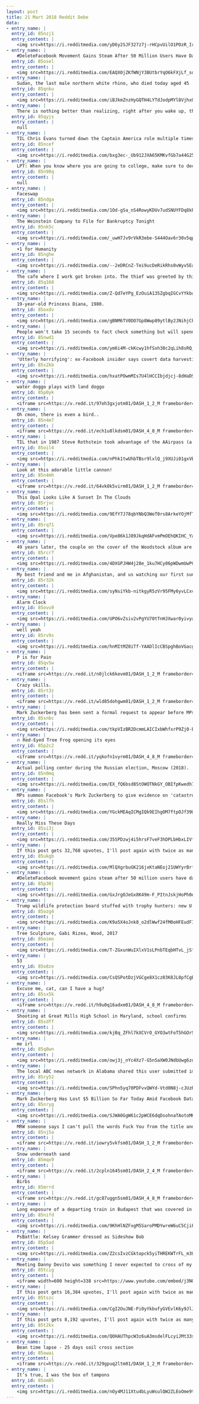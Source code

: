```yaml
---
layout: post
title: 21 Mart 2018 Reddit Debe
data:
- entry_name: |
  entry_id: 85nzj1
  entry_content: |
    <img src=https://i.redditmedia.com/yD6y2SJF327z7j-rHCpvUilO1POzR_IrM6w07jktmV8.jpg?fm=jpg&s=909520f28ad6129f540fdba24da4374d frameborder=0>
- entry_name: |
    #DeleteFacebook Movement Gains Steam After 50 Million Users Have Data Leaked
  entry_id: 85osel
  entry_content: |
    <img src=https://i.redditmedia.com/EAQX0jZKfWNjY3BUtbrYqO6kFXjLf_sqWkj8xyMW9Wc.jpg?fm=jpg&s=f0a38018bb9b4af3d7889591bc7b804a frameborder=0>
- entry_name: |
    Sudan, the last male northern white rhino, who died today aged 45
  entry_id: 85qnku
  entry_content: |
    <img src=https://i.redditmedia.com/iBJkmZnzHyGQTH4LYTdJodpMYl8VjhxQVXLDMSJnfMs.jpg?fm=jpg&s=523cf07be6079972a3feb9ffc0a86dc5 frameborder=0>
- entry_name: |
    There is nothing better than realizing, right after you wake up, that you won't have to face repercussions for the terrible choices you made in your dream.
  entry_id: 85qyjs
  entry_content: |
    null
- entry_name: |
    TIL Chris Evans turned down the Captain America role multiple times because of Anxiety, fear of a 10-movie commitment and the public spotlight. He went to therapy before taking the role
  entry_id: 85ncef
  entry_content: |
    <img src=https://i.redditmedia.com/bxg3ec-_Ub912JXA65KMKvfGb7a44G25hq5opQoZYmk.jpg?fm=jpg&s=f33aa9782532860fd010d8e42b922d1f frameborder=0>
- entry_name: |
    LPT: When you know where you are going to college, make sure to decline the others. People often end up on waitlists and the sooner that you decline the more likely they may be to get in. It could be their dream/reach school
  entry_id: 85n98q
  entry_content: |
    null
- entry_name: |
    Faceswap
  entry_id: 85ndga
  entry_content: |
    <img src=https://i.redditmedia.com/1Od-gSa_nS4RowyKDUv7udSNUYFDq8kkhDW2FBiFM1o.jpg?fm=jpg&s=3ec6f8b83acae1337e2867ac5de8205a frameborder=0>
- entry_name: |
    The Weinstein Company to File for Bankruptcy Tonight
  entry_id: 85nk5c
  entry_content: |
    <img src=https://i.redditmedia.com/_uwH7Jv9rVkR3ebe-S444Oav6r30v5qpW5xL2_WSSew.jpg?fm=jpg&s=2488ee2ac3dd05fcd2f5a5041e9b03fc frameborder=0>
- entry_name: |
    +1 for Humanity
  entry_id: 85nghe
  entry_content: |
    <img src=https://i.redditmedia.com/--2eDRCnZ-Tei9ucDeRikRhs0vWyv5Ea02lA1UDP9y4.gif?fm=jpg&s=e1f1c5f939cccdce6bab736ec7088ae8 frameborder=0>
- entry_name: |
    The cafe where I work got broken into. The thief was greeted by this note I left inside the register.
  entry_id: 85q168
  entry_content: |
    <img src=https://i.redditmedia.com/Z-Qd7eYPg_EzOuiA135ZgbqIGCvYYkbagKrKdDoL3Mw.png?fm=jpg&s=3d606d675306c06f8913eb80534f23cc frameborder=0>
- entry_name: |
    19-year-old Princess Diana, 1980.
  entry_id: 85oxdv
  entry_content: |
    <img src=https://i.redditmedia.com/gBNM6TV0DO7Gp8Wwp89ytlBy2JNihjCkyl3sNakM4GY.jpg?fm=jpg&s=1dff90a6b0565a8774786d7fbbe265bf frameborder=0>
- entry_name: |
    People won't take 15 seconds to fact check something but will spend 15 minutes to find out what kind of potato they are.
  entry_id: 85nwd1
  entry_content: |
    <img src=https://i.redditmedia.com/ym6i4M-ckKcwy1hfSxh30c2qLih8sRQ_slSo-CDsT10.jpg?fm=jpg&s=62b8e1093889313f904384dcda30a14b frameborder=0>
- entry_name: |
    'Utterly horrifying': ex-Facebook insider says covert data harvesting was routine.
  entry_id: 85s2kb
  entry_content: |
    <img src=https://i.redditmedia.com/hxatPOwmMIs7U4lHCCIbjdjcj-8dHaDSk6SkwIlLw_Q.jpg?fm=jpg&s=6ab5b36453ee78d0e58bd046aa66f63d frameborder=0>
- entry_name: |
    water doggo plays with land doggo
  entry_id: 85p0yk
  entry_content: |
    <iframe src=https://v.redd.it/97eh3gxjotm01/DASH_1_2_M frameborder=0></iframe>
- entry_name: |
    Oh cmon, there is even a bird..
  entry_id: 85n4m7
  entry_content: |
    <iframe src=https://v.redd.it/ech1u8lkdsm01/DASH_4_8_M frameborder=0></iframe>
- entry_name: |
    TIL that in 1987 Steve Rothstein took advantage of the AAirpass (a promotion by American Airlines that let people pay a one time $250,000 and have a lifetime of unlimited flights) and quit his job so he could fly continuously. This ended up costing the airline more than 21 million.
  entry_id: 85oil4
  entry_content: |
    <img src=https://i.redditmedia.com/nPhk1twUhbTBsr9lxlQ_j9XUJi01gxVBMU8aku6GUeI.jpg?fm=jpg&s=1cbe88bddb2dd6392940bf23b33298d8 frameborder=0>
- entry_name: |
    Look at this adorable little cannon!
  entry_id: 85n4mh
  entry_content: |
    <iframe src=https://v.redd.it/64vk0k5virm01/DASH_1_2_M frameborder=0></iframe>
- entry_name: |
    This Opal Looks Like A Sunset In The Clouds
  entry_id: 85rjvc
  entry_content: |
    <img src=https://i.redditmedia.com/9EfY7J78qbYNbQ3WeT0rs8ArkeYOjMfT9FI6YvB8KZk.jpg?fm=jpg&s=279072e29b04c8cb7cd2dc135549755b frameborder=0>
- entry_name: |
  entry_id: 85rq71
  entry_content: |
    <img src=https://i.redditmedia.com/Vpe86k1J89JkqHdAFvmPmOEhQKIHC_YaXTvPMMT-Syw.jpg?fm=jpg&s=3029930bfc854db9c359e782656f6f34 frameborder=0>
- entry_name: |
    49 years later, the couple on the cover of the Woodstock album are still together.
  entry_id: 85rcr7
  entry_content: |
    <img src=https://i.redditmedia.com/4DXGPJHW4j28e_1ku7HCy06pWDwmUwPCmOv6QD8ozCk.jpg?fm=jpg&s=834e1675980938d2190f2b991616ede0 frameborder=0>
- entry_name: |
    My best friend and me in Afghanistan, and us watching our first sunset after retirement.
  entry_id: 85r32k
  entry_content: |
    <img src=https://i.redditmedia.com/syNsiYkb-nitkgyR5zVr95FMy6yvLCxv_c0qWL0yAUM.jpg?fm=jpg&s=3a23d768a5e79d93dc4cbd682fe2fc84 frameborder=0>
- entry_name: |
    Alarm Clock
  entry_id: 85ovu9
  entry_content: |
    <img src=https://i.redditmedia.com/UPO6vZsiv2vPgYU70tTnHJXwar0yivyaazv6PDWDDI0.jpg?fm=jpg&s=1ad6b3adf4d9c526e601af9e6601f8b2 frameborder=0>
- entry_name: |
    well yeah
  entry_id: 85rv9s
  entry_content: |
    <img src=https://i.redditmedia.com/hnMItMZ0iTf-YAADlIcCBSpghBoVGacg0yI7Sqmj5Do.jpg?fm=jpg&s=b32758f204b5db75cd9c4c75fa6c42c6 frameborder=0>
- entry_name: |
    P is for Pain
  entry_id: 85qv5w
  entry_content: |
    <iframe src=https://v.redd.it/n0jlck6kevm01/DASH_1_2_M frameborder=0></iframe>
- entry_name: |
    Crazy skills.
  entry_id: 85rt3z
  entry_content: |
    <iframe src=https://v.redd.it/wld85dohgwm01/DASH_1_2_M frameborder=0></iframe>
- entry_name: |
    Mark Zuckerberg has been sent a formal request to appear before MPs and answer questions regarding a growing scandal about user data
  entry_id: 85snbc
  entry_content: |
    <img src=https://i.redditmedia.com/tkpVIzBR2DcmmLAICIxbWhfxrP9Zj0-bcXDbCjn2ils.jpg?fm=jpg&s=8ca387a170b19d67ad706c635595cd9f frameborder=0>
- entry_name: |
    🔥 Red-Eyed Tree Frog opening its eyes
  entry_id: 85p2c2
  entry_content: |
    <iframe src=https://v.redd.it/yqkofn1vyrm01/DASH_4_8_M frameborder=0></iframe>
- entry_name: |
    Actual polling center during the Russian election, Moscow (2018).
  entry_id: 85n0mq
  entry_content: |
    <img src=https://i.redditmedia.com/EX_fQ6bsd8StOWOTNkGY_OBIfpKwedh7LXpxvN5lBLI.jpg?fm=jpg&s=ef38d0e5405c6014b167d71b5015f178 frameborder=0>
- entry_name: |
    MPs summon Facebook's Mark Zuckerberg to give evidence on 'catastrophic failures' of Cambridge Analytica data breach
  entry_id: 85slfh
  entry_content: |
    <img src=https://i.redditmedia.com/YGckMEAqICMgIQk9EIhgOM7ftpOJf39UWOXk0CaSjZQ.jpg?fm=jpg&s=a6ef6a152bcc0da15cc1262630858f03 frameborder=0>
- entry_name: |
    Really Miss These Days
  entry_id: 85si3j
  entry_content: |
    <img src=https://i.redditmedia.com/35SPDzwj4i5hrsF7veF3hDPLbHbxLIVfxc28XmENjkA.jpg?fm=jpg&s=9fd3e92bccde3a1cb51ecd642d7ee665 frameborder=0>
- entry_name: |
    If this post gets 32,768 upvotes, I'll post again with twice as many Ewans
  entry_id: 85ukgb
  entry_content: |
    <img src=https://i.redditmedia.com/MlQXgrbuGK216jxKtaNEoj21UWYyrBrfUbD9CXQQlVU.jpg?fm=jpg&s=57116d6887d29dc078988da9270669b0 frameborder=0>
- entry_name: |
    #DeleteFacebook movement gains steam after 50 million users have data leaked
  entry_id: 85p30j
  entry_content: |
    <img src=https://i.redditmedia.com/GxJrgOJeGx8K49m-F_PItnJskjHoPh0eY-7kSXDavRA.jpg?fm=jpg&s=3fcdbcd7afce06718430011495b7fc10 frameborder=0>
- entry_name: |
    Trump wildlife protection board stuffed with trophy hunters: new U.S. advisory board created to help rewrite federal rules for importing the heads and hides of African elephants, lions and rhinos is stacked with trophy hunters, including some members with direct ties to Trump’s family
  entry_id: 85ozg4
  entry_content: |
    <img src=https://i.redditmedia.com/K9a5X4oJnk8_o2dlWwf24fM0oHFEudF16sF4LLH1RGU.jpg?fm=jpg&s=7e9dab2e1986142b64d411dbf7392c33 frameborder=0>
- entry_name: |
    Tree Sculpture, Gabi Rizea, Wood, 2017
  entry_id: 85oimo
  entry_content: |
    <img src=https://i.redditmedia.com/T-ZGxunWuIXlxV1sLPnbTEqbHTvL_jSflYc10fBs4AE.jpg?fm=jpg&s=3294964527ed73aa9f501d1fa2b56738 frameborder=0>
- entry_name: |
    53
  entry_id: 85o8ze
  entry_content: |
    <img src=https://i.redditmedia.com/CsQSPotDzjVGCge8X1cz03K8JL0pfCgB5HXPTh-CD9o.png?fm=jpg&s=5dea70d358bf1c0b1245c3cdde326998 frameborder=0>
- entry_name: |
    Excuse me, cat, can I have a hug?
  entry_id: 85sx5k
  entry_content: |
    <iframe src=https://v.redd.it/h9u0q16adxm01/DASH_4_8_M frameborder=0></iframe>
- entry_name: |
    Shooting at Great Mills High School in Maryland, school confirms
  entry_id: 85sdff
  entry_content: |
    <img src=https://i.redditmedia.com/kjBq_ZFhl7kXCVrO_GYO3wtFoT5hGOrShPEmgHaRLkY.jpg?fm=jpg&s=63b5cc0e9ee62a9e5ede7c554432b31e frameborder=0>
- entry_name: |
    me irl
  entry_id: 85q8wn
  entry_content: |
    <img src=https://i.redditmedia.com/owj3j_nYc4Xz7-G5nSaXW0JNdbUwg6zousIKsuVr-1U.png?fm=jpg&s=149a684415a840c2cc63136401e74103 frameborder=0>
- entry_name: |
    The local ABC news network in Alabama shared this user submitted image of enormous hail from last night.
  entry_id: 85ry52
  entry_content: |
    <img src=https://i.redditmedia.com/SPhn5yq70PDFvvQWYd-Vtd0N8j-cJUzRo-ko1KzvX4M.jpg?fm=jpg&s=4317009bcd19981ecc956fa60c5b6396 frameborder=0>
- entry_name: |
    Mark Zuckerberg Has Lost $5 Billion So Far Today Amid Facebook Data Controversy
  entry_id: 85nryg
  entry_content: |
    <img src=https://i.redditmedia.com/SJWA0GgW61c2pWCE6dqDsohnaTAotoMKIlyXVoOMiwM.jpg?fm=jpg&s=362dfe02e9a25800d0cc48adc750922d frameborder=0>
- entry_name: |
    MRW someone says I can't pull the words Fuck You from the title and put'em in the gif.
  entry_id: 85nj5a
  entry_content: |
    <iframe src=https://v.redd.it/iowry5vkfsm01/DASH_1_2_M frameborder=0></iframe>
- entry_name: |
    Snow underneath sand
  entry_id: 85mqx9
  entry_content: |
    <iframe src=https://v.redd.it/2cpln1645sm01/DASH_2_4_M frameborder=0></iframe>
- entry_name: |
    Birbs
  entry_id: 85mrrd
  entry_content: |
    <iframe src=https://v.redd.it/gc87uggn5sm01/DASH_4_8_M frameborder=0></iframe>
- entry_name: |
    Long exposure of a departing train in Budapest that was covered in 30,000 LED lights
  entry_id: 85nifd
  entry_content: |
    <img src=https://i.redditmedia.com/9KhHlNZFxgM5SaroPMDYwreW6uC5CjiFa4mZBaH-Jq0.jpg?fm=jpg&s=3604f751651f7b9f4cfe6ae4a8de60a8 frameborder=0>
- entry_name: |
    PsBattle: Kelsey Grammer dressed as Sideshow Bob
  entry_id: 85p5ad
  entry_content: |
    <img src=https://i.redditmedia.com/Z2csIvzCGktopck5yiTHREKWTrFL_m30i1NHLeRVPRs.jpg?fm=jpg&s=4a0b7f522a5d8d048a9b42dc1305ad15 frameborder=0>
- entry_name: |
    Meeting Danny Devito was something I never expected to cross of my bucket list, but we had breakfast together and talked about getting 'real weird with it' before my cancer catches up to me
  entry_id: 85tcig
  entry_content: |
    <iframe width=600 height=338 src=https://www.youtube.com/embed/j3N08uSXBTE?feature=oembed&enablejsapi=1&enablejsapi=1&enablejsapi=1 frameborder=0 allow=autoplay; encrypted-media allowfullscreen></iframe>
- entry_name: |
    If this post gets 16,384 upvotes, I'll post again with twice as many Ewans
  entry_id: 85tszc
  entry_content: |
    <img src=https://i.redditmedia.com/CgI2OuJNE-Pi0yYkbufyGVEvlK6y9JlJHPiBlB7tpfw.jpg?fm=jpg&s=89ce874a8e1f5709069275d94ae52708 frameborder=0>
- entry_name: |
    If this post gets 8,192 upvotes, I'll post again with twice as many Ewans
  entry_id: 85t2kx
  entry_content: |
    <img src=https://i.redditmedia.com/QOHAUThpcW3z6uA3msdelFLcyiJMt33s_2ql3a8XcwI.jpg?fm=jpg&s=06315d87b82d027af539d1ad2c1cec9d frameborder=0>
- entry_name: |
    Bean time lapse - 25 days soil cross section
  entry_id: 85owai
  entry_content: |
    <iframe src=https://v.redd.it/329gpuq2ltm01/DASH_1_2_M frameborder=0></iframe>
- entry_name: |
    It’s true, I was the box of tampons
  entry_id: 85om85
  entry_content: |
    <img src=https://i.redditmedia.com/nOy4MJ11Xtu4bLyuWsulQW2ZLEoOme9tUQEDw6E6FKU.jpg?fm=jpg&s=8e84ae16f1f3fb48f1c99dc5beece8bb frameborder=0>
---
```

